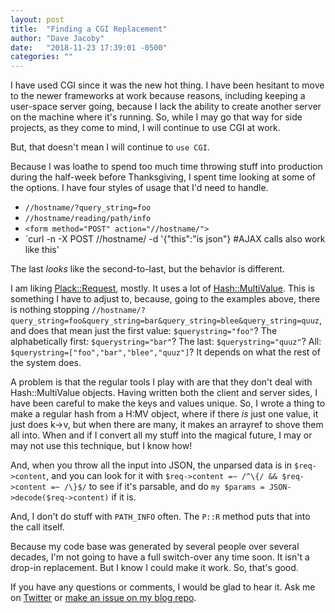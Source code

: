 ```yaml
---
layout: post
title:  "Finding a CGI Replacement"
author: "Dave Jacoby"
date:   "2018-11-23 17:39:01 -0500"
categories: ""
---
```


I have used CGI since it was the new hot thing. I have been hesitant to move to the newer frameworks at work because reasons, including keeping a user-space server going, because I lack the ability to create another server on the machine where it's running. So, while I may go that way for side projects, as they come to mind, I will continue to use CGI at work.

But, that doesn't mean I will continue to `use CGI`.

Because I was loathe to spend too much time throwing stuff into production during the half-week before Thanksgiving, I spent time looking at some of the options. I have four styles of usage that I'd need to handle.

* `//hostname/?query_string=foo`
* `//hostname/reading/path/info`
* `<form method="POST" action="//hostname/">`
* `curl -n -X POST //hostname/ -d '{"this":"is json"} #AJAX calls also work like this'

The last _looks_ like the second-to-last, but the behavior is different.

I am liking [Plack::Request](https://metacpan.org/pod/Plack::Request), mostly. It uses a lot of [Hash::MultiValue](https://metacpan.org/pod/Hash::MultiValue). This is something I have to adjust to, because, going to the examples above, there is nothing stopping `//hostname/?query_string=foo&query_string=bar&query_string=blee&query_string=quuz`, and does that mean just the first value: `$querystring="foo"`? The alphabetically first: `$querystring="bar"`? The last: `$querystring="quuz"`? All:  `$querystring=["foo","bar","blee","quuz"]`? It depends on what the rest of the system does.

A problem is that the regular tools I play with are that they don't deal with Hash::MultiValue objects. Having written both the client and server sides, I have been careful to make the keys and values unique. So, I wrote a thing to make a regular hash from a H:MV object, where if there _is_ just one value, it just does k->v, but when there are many, it makes an arrayref to shove them all into. When and if I convert all my stuff into the magical future, I may or may not use this technique, but I know how!

And, when you throw all the input into JSON, the unparsed data is in `$req->content`, and you can look for it with `$req->content =~ /^\{/ && $req->content =~ /\}$/` to see if it's parsable, and do `my $params = JSON->decode($req->content)` if it is.

And, I don't do stuff with `PATH_INFO` often. The `P::R` method puts that into the call itself.

Because my code base was generated by several people over several decades, I'm not going to have a full switch-over any time soon. It isn't a drop-in replacement. But I know I could make it work. So, that's good.

If you have any questions or comments, I would be glad to hear it. Ask me on [Twitter](https://twitter.com/jacobydave) or [make an issue on my blog repo](https://github.com/jacoby/jacoby.github.io).


